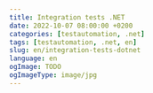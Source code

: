 ```yaml
---
title: Integration tests .NET
date: 2022-10-07 08:00:00 +0200
categories: [testautomation, .net]
tags: [testautomation, .net, en]
slug: en/integration-tests-dotnet
language: en
ogImage: TODO
ogImageType: image/jpg
---
```


